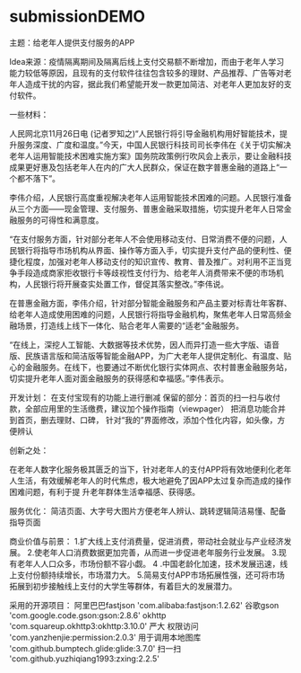 # submissionDEMO

主题：给老年人提供支付服务的APP

Idea来源：疫情隔离期间及隔离后线上支付交易额不断增加，而由于老年人学习能力较低等原因，且现有的支付软件往往包含较多的理财、产品推荐、广告等对老年人造成干扰的内容，据此我们希望能开发一款更加简洁、对老年人更加友好的支付软件。

一些材料：

   人民网北京11月26日电 (记者罗知之)“人民银行将引导金融机构用好智能技术，提升服务深度、广度和温度。”今天，中国人民银行科技司司长李伟在《关于切实解决老年人运用智能技术困难实施方案》国务院政策例行吹风会上表示，要让金融科技成果更好惠及包括老年人在内的广大人民群众，保证在数字普惠金融的道路上“一个都不落下”。
  
  李伟介绍，人民银行高度重视解决老年人运用智能技术困难的问题。人民银行准备从三个方面——现金管理、支付服务、普惠金融采取措施，切实提升老年人日常金融服务的可得性和满意度。
   
   “在支付服务方面，针对部分老年人不会使用移动支付、日常消费不便的问题，人民银行将指导市场机构从界面、操作等方面入手，切实提升支付产品的便利性、便捷化程度，加强对老年人移动支付的知识宣传、教育、普及推广。对利用不正当竞争手段造成商家拒收银行卡等歧视性支付行为、给老年人消费带来不便的市场机构，人民银行将开展查实处置工作，督促其落实整改。”李伟说。
   
   在普惠金融方面，李伟介绍，针对部分智能金融服务和产品主要对标青壮年客群、给老年人造成使用困难的问题，人民银行将指导金融机构，聚焦老年人日常高频金融场景，打造线上线下一体化、贴合老年人需要的“适老”金融服务。
   
   “在线上，深挖人工智能、大数据等技术优势，因人而异打造一些大字版、语音版、民族语言版和简洁版等智能金融APP，为广大老年人提供定制化、有温度、贴心的金融服务。在线下，也要通过不断优化银行实体网点、农村普惠金融服务站，切实提升老年人面对面金融服务的获得感和幸福感。”李伟表示。
  

开发计划：
在支付宝现有的功能上进行删减
保留的部分：首页的扫一扫与收付款，全部应用里的生活缴费，建议加个操作指南（viewpager）
把消息功能合并到首页，删去理财、口碑，
针对“我的”界面修改，添加个性化内容，如头像，方便辨认

创新之处：

在老年人数字化服务极其匮乏的当下，针对老年人的支付APP将有效地便利化老年人生活，有效缓解老年人的时代焦虑，极大地避免了因APP太过复杂而造成的操作困难问题，有利于提
升老年群体生活幸福感、获得感。

服务优化：
简洁页面、大字号大图片方便老年人辨认、跳转逻辑简洁易懂、配备指导页面

商业价值与前景：
       1.扩大线上支付消费量，促进消费，带动社会就业与产业经济发展。
       2.使老年人口消费数据更加完善，从而进一步促进老年服务行业发展。
      3.现有老年人人口众多，市场份额不容小觑。
      4 .中国老龄化加速，技术发展迅速，线上支付份额持续增长，市场潜力大。
      5.简易支付APP市场拓展性强，还可将市场拓展到初步接触线上支付的大学生等群体，有着巨大的发展潜力。









采用的开源项目：
阿里巴巴fastjson 'com.alibaba:fastjson:1.2.62'
谷歌gson 'com.google.code.gson:gson:2.8.6'
okhttp 'com.squareup.okhttp3:okhttp:3.10.0'
严大 权限访问 'com.yanzhenjie:permission:2.0.3'
用于调用本地图库 'com.github.bumptech.glide:glide:3.7.0'
扫一扫 'com.github.yuzhiqiang1993:zxing:2.2.5'



